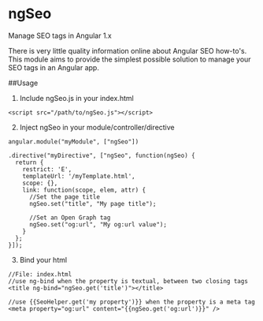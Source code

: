 # ngSeo
Manage SEO tags in Angular 1.x

There is very little quality information online about Angular SEO how-to's. This module aims to provide the simplest possible solution to manage your SEO tags in an Angular app.

##Usage
1. Include ngSeo.js in your index.html
````
<script src="/path/to/ngSeo.js"></script>
````

2. Inject ngSeo in your module/controller/directive
````
angular.module("myModule", ["ngSeo"])

.directive("myDirective", ["ngSeo", function(ngSeo) {
  return {
    restrict: 'E',
    templateUrl: '/myTemplate.html',
    scope: {},
    link: function(scope, elem, attr) {
      //Set the page title
      ngSeo.set("title", "My page title");

      //Set an Open Graph tag
      ngSeo.set("og:url", "My og:url value");
    }
  };	
}]);
````

3. Bind your html
````
//File: index.html
//use ng-bind when the property is textual, between two closing tags
<title ng-bind="ngSeo.get('title')"></title>

//use {{SeoHelper.get('my property')}} when the property is a meta tag
<meta property="og:url" content="{{ngSeo.get('og:url')}}" />
````